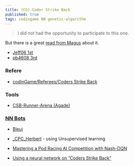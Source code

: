 ```yaml
---
title: (CG) Coder Strike Back
published: true
tags: codingame NN genetic-algorithm
---
```

> I did not had the opportunity to participate to this one.

But there is a great [read from Magus](http://files.magusgeek.com/csb/csb_en.html) about it.

- [Jeff06 1st](https://www.codingame.com/blog/genetic-algorithms-coders-strike-back-game/)
- [pb4608 3rd](https://www.codingame.com/blog/coders-strike-back-pb4608s-ai-rank-3rd/)

### Refere
- [codinGame/Referees/Coders Strike Back](https://github.com/SpiritusSancti5/codinGame/tree/master/Referees/Coders%20Strike%20Back)

### Tools
- [CSB-Runner-Arena (Agade)](https://github.com/Agade09/CSB-Runner-Arena)

### [NN Bots](https://www.codingame.com/forum/t/neural-network-ressources/1667/32)
- [Bleuj](https://forum.codingame.com/t/neural-network-ressources/1667/7)
- [_CPC_Herbert](https://www.codingame.com/forum/t/neural-network-ressources/1667/9) - using Unsupervised learning 

- [Mastering a Pod Racing AI Competition with Nash-DQN](https://github.com/pb4git/Nash-DQN-CSB-Article)
- [Using a neural network on ”Coders Strike Back”](https://www.docdroid.net/NgvoYFR/csb-nn-slides-pdf)
